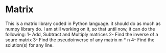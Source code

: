 # Matrix
This is a matrix library coded in Python language.
it should do as much as numpy library do. I am still working on it, so that until now, it can do the following:
  1- Add, Subtract and Multiply matrices
  2- Find the inverse of a squre matrix
  3- Find the pseudoinverse of any matrix m * n
  4- Find the solution(s) for any line.

